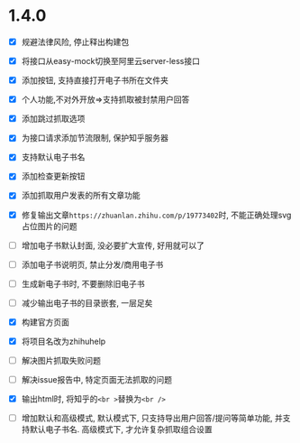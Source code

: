 #   1.4.0

-[x] 规避法律风险, 停止释出构建包


-[x] 将接口从easy-mock切换至阿里云server-less接口
-[x] 添加按钮, 支持直接打开电子书所在文件夹
-[x] 个人功能,不对外开放=>支持抓取被封禁用户回答
-[x] 添加跳过抓取选项
-[x] 为接口请求添加节流限制, 保护知乎服务器
-[x] 支持默认电子书名
-[x] 添加检查更新按钮
-[x] 添加抓取用户发表的所有文章功能
-[x] 修复输出文章`https://zhuanlan.zhihu.com/p/19773402`时, 不能正确处理svg占位图片的问题
-[ ] 增加电子书默认封面, 没必要扩大宣传, 好用就可以了
-[ ] 添加电子书说明页, 禁止分发/商用电子书
-[ ] 生成新电子书时, 不要删除旧电子书
-[ ] 减少输出电子书的目录嵌套, 一层足矣
-[x] 构建官方页面
-[x] 将项目名改为zhihuhelp
-[ ] 解决图片抓取失败问题
-[ ] 解决issue报告中, 特定页面无法抓取的问题
-[x] 输出html时, 将知乎的`<br >`替换为`<br />`
-[ ] 增加默认和高级模式, 默认模式下, 只支持导出用户回答/提问等简单功能, 并支持默认电子书名. 高级模式下, 才允许复杂抓取组合设置